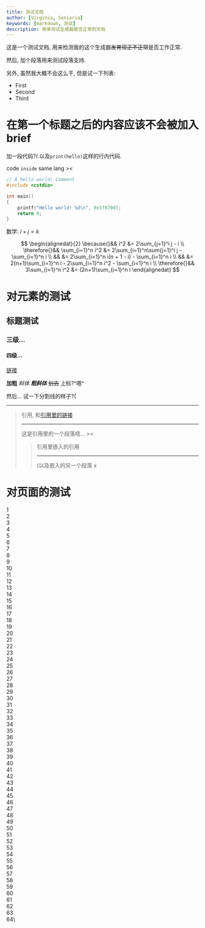 ```yaml
---
title: 测试文档
author: [Virginia, Senioria]
keywords: [markdown, 测试]
description: 用来测试生成器是否正常的文档
---
```


这是一个测试文档, 用来检测我的这个生成器~~发育得正不正常~~是否工作正常.

然后, 加个段落用来测试段落支持.

另外, 虽然我大概不会这么干, 但是试一下列表:

- First
- Second
- Third

# 在第一个标题之后的内容应该不会被加入brief

加一段代码?(
以及`print(hello)`这样的行内代码.

code `inside` same lang ><

```cpp
// A hello world: Comment
#include <cstdio>

int main()
{
    printf("Hello world! %d\n", 0x5f8700);
    return 0;
}
```

数学: $i + j = k$

$$
\begin{alignedat}{2}
\because{}&& i^2 &= 2\sum_{j=1}^i j - i \\
\therefore{}&& \sum_{i=1}^n i^2 &= 2\sum_{i=1}^n\sum{j=1}^i j - \sum_{i=1}^n i \\
    && &= 2\sum_{i=1}^n i(n + 1 - i) - \sum_{i=1}^n i \\
    && &= 2(n+1)\sum_{i=1}^n i - 2\sum_{i=1}^n i^2 - \sum_{i=1}^n i \\
\therefore{}&& 3\sum_{i=1}^n i^2 &= (2n+1)\sum_{i=1}^n i
\end{alignedat}
$$

# 对元素的测试

## 标题测试
### 三级...
#### 四级...

[链接](https://example.com)

**加粗**
*斜体*
***粗斜体***
~~划去~~
上标?^嗯^

然后... 试一下分割线的样子?(

----

> 引用, 和[引用里的链接](https://example.com)
>
> ---
>
> 这是引用里的一个段落唔... ><
>
> > 引用里嵌入的引用
> >
> > ---
> >
> > (以及嵌入的另一个段落 x

# 对页面的测试

1\
2\
3\
4\
5\
6\
7\
8\
9\
10\
11\
12\
13\
14\
15\
16\
17\
18\
19\
20\
21\
22\
23\
24\
25\
26\
27\
28\
29\
30\
31\
32\
33\
34\
35\
36\
37\
38\
39\
40\
41\
42\
43\
44\
45\
46\
47\
48\
49\
50\
51\
52\
53\
54\
55\
56\
57\
58\
59\
60\
61\
62\
63\
64\


